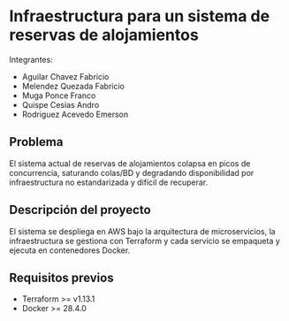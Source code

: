 # Infraestructura para un sistema de reservas de alojamientos

Integrantes:
- Aguilar Chavez Fabricio 
- Melendez Quezada Fabricio
- Muga Ponce Franco 
- Quispe Cesias Andro 
- Rodriguez Acevedo Emerson 

## Problema
El sistema actual de reservas de alojamientos colapsa en picos de concurrencia, saturando colas/BD y degradando disponibilidad por infraestructura no estandarizada y difícil de recuperar.

## Descripción del proyecto
El sistema se despliega en AWS bajo la arquitectura de microservicios, la infraestructura se gestiona con Terraform y cada servicio se empaqueta y ejecuta en contenedores Docker.

## Requisitos previos
- Terraform >= v1.13.1
- Docker >= 28.4.0